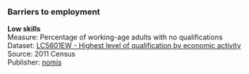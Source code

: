 

### Barriers to employment


**Low skills** <br />
Measure: Percentage of working-age adults with no qualifications  <br />
Dataset: [LC5601EW - Highest level of qualification by economic activity](https://github.com/traffordDataLab/opengovintelligence/blob/master/data/LC5601EW.csv) <br />
Source: 2011 Census <br />
Publisher: [nomis](https://www.nomisweb.co.uk/census/2011/lc5601ew) <br />
